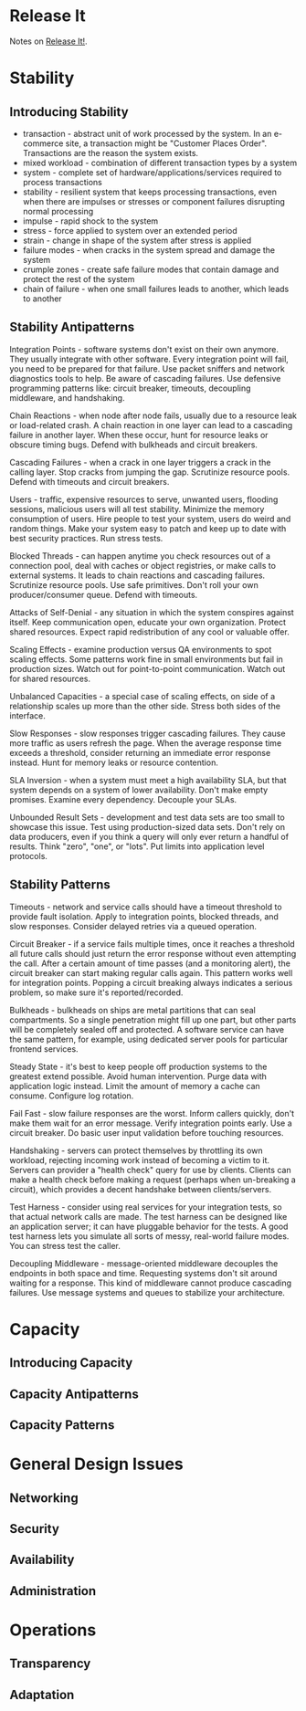 # Release It

Notes on [Release It!](https://pragprog.com/titles/mnee2/release-it-second-edition/).

# Stability

## Introducing Stability

* transaction - abstract unit of work processed by the system. In an e-commerce site, a transaction
  might be "Customer Places Order". Transactions are the reason the system exists.
* mixed workload - combination of different transaction types by a system
* system - complete set of hardware/applications/services required to process transactions
* stability - resilient system that keeps processing transactions, even when there are impulses or
  stresses or component failures disrupting normal processing
* impulse - rapid shock to the system
* stress - force applied to system over an extended period
* strain - change in shape of the system after stress is applied
* failure modes - when cracks in the system spread and damage the system
* crumple zones - create safe failure modes that contain damage and protect the rest of the system
* chain of failure - when one small failures leads to another, which leads to another

## Stability Antipatterns

Integration Points - software systems don't exist on their own anymore. They usually integrate with
other software. Every integration point will fail, you need to be prepared for that failure. Use
packet sniffers and network diagnostics tools to help. Be aware of cascading failures. Use defensive
programming patterns like: circuit breaker, timeouts, decoupling middleware, and handshaking.

Chain Reactions - when node after node fails, usually due to a resource leak or load-related crash.
A chain reaction in one layer can lead to a cascading failure in another layer. When these occur,
hunt for resource leaks or obscure timing bugs. Defend with bulkheads and circuit breakers.

Cascading Failures - when a crack in one layer triggers a crack in the calling layer. Stop cracks
from jumping the gap. Scrutinize resource pools. Defend with timeouts and circuit breakers.

Users - traffic, expensive resources to serve, unwanted users, flooding sessions, malicious users
will all test stability. Minimize the memory consumption of users. Hire people to test your system,
users do weird and random things. Make your system easy to patch and keep up to date with best
security practices. Run stress tests.

Blocked Threads - can happen anytime you check resources out of a connection pool, deal with caches
or object registries, or make calls to external systems. It leads to chain reactions and cascading
failures. Scrutinize resource pools. Use safe primitives. Don't roll your own producer/consumer
queue. Defend with timeouts.

Attacks of Self-Denial - any situation in which the system conspires against itself. Keep communication
open, educate your own organization. Protect shared resources. Expect rapid redistribution of any
cool or valuable offer.

Scaling Effects - examine production versus QA environments to spot scaling effects. Some patterns
work fine in small environments but fail in production sizes. Watch out for point-to-point
communication. Watch out for shared resources.

Unbalanced Capacities - a special case of scaling effects, on side of a relationship scales up more
than the other side. Stress both sides of the interface.

Slow Responses - slow responses trigger cascading failures. They cause more traffic as users refresh
the page. When the average response time exceeds a threshold, consider returning an immediate
error response instead. Hunt for memory leaks or resource contention.

SLA Inversion - when a system must meet a high availability SLA, but that system depends on a system
of lower availability. Don't make empty promises. Examine every dependency. Decouple your SLAs.

Unbounded Result Sets - development and test data sets are too small to showcase this issue. Test
using production-sized data sets. Don't rely on data producers, even if you think a query will only
ever return a handful of results. Think "zero", "one", or "lots". Put limits into application level
protocols.

## Stability Patterns

Timeouts - network and service calls should have a timeout threshold to provide fault isolation.
Apply to integration points, blocked threads, and slow responses. Consider delayed retries via
a queued operation.

Circuit Breaker - if a service fails multiple times, once it reaches a threshold all future calls
should just return the error response without even attempting the call. After a certain amount of
time passes (and a monitoring alert), the circuit breaker can start making regular calls again. This
pattern works well for integration points. Popping a circuit breaking always indicates a serious problem,
so make sure it's reported/recorded.

Bulkheads - bulkheads on ships are metal partitions that can seal compartments. So a single
penetration might fill up one part, but other parts will be completely sealed off and protected.
A software service can have the same pattern, for example, using dedicated server pools for particular
frontend services.

Steady State - it's best to keep people off production systems to the greatest extend possible. Avoid
human intervention. Purge data with application logic instead. Limit the amount of memory a cache
can consume. Configure log rotation.

Fail Fast - slow failure responses are the worst. Inform callers quickly, don't make them wait
for an error message. Verify integration points early. Use a circuit breaker. Do basic user input
validation before touching resources.

Handshaking - servers can protect themselves by throttling its own workload, rejecting incoming
work instead of becoming a victim to it. Servers can provider a "health check" query for use by
clients. Clients can make a health check before making a request (perhaps when un-breaking a circuit),
which provides a decent handshake between clients/servers.

Test Harness - consider using real services for your integration tests, so that actual network calls
are made. The test harness can be designed like an application server; it can have pluggable behavior
for the tests. A good test harness lets you simulate all sorts of messy, real-world failure modes.
You can stress test the caller.

Decoupling Middleware - message-oriented middleware decouples the endpoints in both space and time.
Requesting systems don't sit around waiting for a response. This kind of middleware cannot produce
cascading failures. Use message systems and queues to stabilize your architecture.

# Capacity

## Introducing Capacity

## Capacity Antipatterns

## Capacity Patterns

# General Design Issues

## Networking

## Security

## Availability

## Administration

# Operations

## Transparency

## Adaptation
